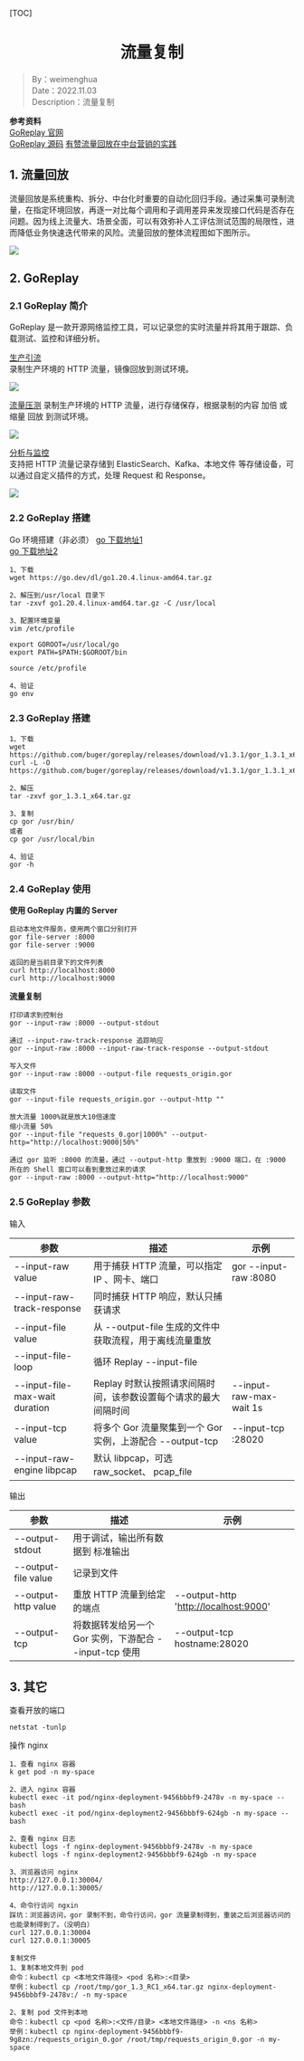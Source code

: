 [TOC]

<h1 align="center">流量复制</h1>

> By：weimenghua  
> Date：2022.11.03  
> Description：流量复制

**参考资料**  
[GoReplay 官网](https://goreplay.org/)  
[GoReplay 源码](https://github.com/buger/goreplay)
[有赞流量回放在中台营销的实践](https://mp.weixin.qq.com/s/rlqXjr17u70nm1mgD8-r0g)

## 1. 流量回放

流量回放是系统重构、拆分、中台化时重要的自动化回归手段。通过采集可录制流量，在指定环境回放，再逐一对比每个调用和子调用差异来发现接口代码是否存在问题。因为线上流量大、场景全面，可以有效弥补人工评估测试范围的局限性，进而降低业务快速迭代带来的风险。流量回放的整体流程图如下图所示。

![](./img/流量回放.png)

## 2. GoReplay

### 2.1 GoReplay 简介

GoReplay 是一款开源网络监控工具，可以记录您的实时流量并将其用于跟踪、负载测试、监控和详细分析。

[生产引流](https://goreplay.org/shadowing.html)  
录制生产环境的 HTTP 流量，镜像回放到测试环境。

![](../Mixinfo/img/生产引流.png)

[流量压测](https://goreplay.org/loadtesting.html)
录制生产环境的 HTTP 流量，进行存储保存，根据录制的内容 加倍 或 缩量 回放 到测试环境。

![](../Mixinfo/img/流量压测.png)

[分析与监控](https://goreplay.org/monitoring.html)  
支持把 HTTP 流量记录存储到 ElasticSearch、Kafka、本地文件 等存储设备，可以通过自定义插件的方式，处理 Request 和 Response。

![](../Mixinfo/img/分析与监控.png)

### 2.2 GoReplay 搭建

Go 环境搭建（非必须）
[go 下载地址1](https://go.dev/dl/)  
[go 下载地址2](https://studygolang.com/dl)  

```
1、下载
wget https://go.dev/dl/go1.20.4.linux-amd64.tar.gz

2、解压到/usr/local 目录下
tar -zxvf go1.20.4.linux-amd64.tar.gz -C /usr/local

3、配置环境变量
vim /etc/profile

export GOROOT=/usr/local/go
export PATH=$PATH:$GOROOT/bin

source /etc/profile

4、验证
go env
```

### 2.3 GoReplay 搭建

```
1、下载
wget https://github.com/buger/goreplay/releases/download/v1.3.1/gor_1.3.1_x64.tar.gz
curl -L -O https://github.com/buger/goreplay/releases/download/v1.3.1/gor_1.3.1_x64.tar.gz

2、解压
tar -zxvf gor_1.3.1_x64.tar.gz

3、复制
cp gor /usr/bin/
或者
cp gor /usr/local/bin

4、验证
gor -h
```

### 2.4 GoReplay 使用

**使用 GoReplay 内置的 Server**

```
启动本地文件服务，使用两个窗口分别打开
gor file-server :8000
gor file-server :9000

返回的是当前目录下的文件列表
curl http://localhost:8000
curl http://localhost:9000
```

**流量复制**

```
打印请求到控制台
gor --input-raw :8000 --output-stdout

通过 --input-raw-track-response 追踪响应
gor --input-raw :8000 --input-raw-track-response --output-stdout

写入文件
gor --input-raw :8000 --output-file requests_origin.gor

读取文件
gor --input-file requests_origin.gor --output-http ""

放大流量 1000%就是放大10倍速度
缩小流量 50%
gor --input-file "requests_0.gor|1000%" --output-http="http://localhost:9000|50%"

通过 gor 监听 :8000 的流量，通过 --output-http 重放到 :9000 端口，在 :9000 所在的 Shell 窗口可以看到重放过来的请求
gor --input-raw :8000 --output-http="http://localhost:9000"
```

### 2.5 GoReplay 参数

输入

| 参数                           | 描述                                                         | 示例                    |
| ------------------------------ | ------------------------------------------------------------ | ----------------------- |
| --input-raw value              | 用于捕获 HTTP 流量，可以指定 IP 、网卡、端口                 | gor --input-raw :8080   |
| --input-raw-track-response     | 同时捕获 HTTP 响应，默认只捕获请求                           |                         |
| --input-file value             | 从 --output-file 生成的文件中获取流程，用于离线流量重放      |                         |
| --input-file-loop              | 循环 Replay --input-file                                     |                         |
| --input-file-max-wait duration | Replay 时默认按照请求间隔时间，该参数设置每个请求的最大间隔时间 | --input-raw-max-wait 1s |
| --input-tcp value              | 将多个 Gor 流量聚集到一个 Gor 实例，上游配合 --output-tcp    | --input-tcp :28020      |
| --input-raw-engine libpcap     | 默认 libpcap，可选 raw_socket、 pcap_file                    |                         |

输出

| 参数                | 描述                                                   | 示例                                  |
| ------------------- | ------------------------------------------------------ | ------------------------------------- |
| --output-stdout     | 用于调试，输出所有数据到 标准输出                      |                                       |
| --output-file value | 记录到文件                                             |                                       |
| --output-http value | 重放 HTTP 流量到给定的端点                             | --output-http '<http://localhost:9000>' |
| --output-tcp        | 将数据转发给另一个 Gor 实例，下游配合 --input-tcp 使用 | --output-tcp hostname:28020           |

## 3. 其它

查看开放的端口

```
netstat -tunlp
```

操作 nginx

```
1、查看 nginx 容器
k get pod -n my-space

2、进入 nginx 容器
kubectl exec -it pod/nginx-deployment-9456bbbf9-2478v -n my-space -- bash
kubectl exec -it pod/nginx-deployment2-9456bbbf9-624gb -n my-space -- bash

2、查看 nginx 日志
kubectl logs -f nginx-deployment-9456bbbf9-2478v -n my-space
kubectl logs -f nginx-deployment2-9456bbbf9-624gb -n my-space

3、浏览器访问 nginx
http://127.0.0.1:30004/
http://127.0.0.1:30005/

4、命令行访问 ngxin
踩坑：浏览器访问，gor 录制不到，命令行访问，gor 流量录制得到，重装之后浏览器访问的也能录制得到了。（没明白）
curl 127.0.0.1:30004
curl 127.0.0.1:30005

复制文件
1、复制本地文件到 pod
命令：kubectl cp <本地文件路径> <pod 名称>:<目录>
举例：kubectl cp /root/tmp/gor_1.3_RC1_x64.tar.gz nginx-deployment-9456bbbf9-2478v:/ -n my-space

2、复制 pod 文件到本地
命令：kubectl cp <pod 名称>:<文件/目录> <本地文件路径> -n <ns 名称>
举例：kubectl cp nginx-deployment-9456bbbf9-9g8zn:/requests_origin_0.gor /root/tmp/requests_origin_0.gor -n my-space
```
